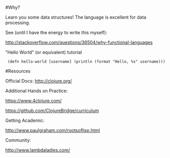 #Why?

Learn you some data structures! The language is excellent for data processing.

See (until I have the energy to write this myself):

<http://stackoverflow.com/questions/36504/why-functional-languages>


"Hello World" (or equivalent) tutorial

` (defn hello-world [username]
  (println (format "Hello, %s" username)))`

#Resources

Official Docs: <http://clojure.org/>

Additional Hands on Practice:

<https://www.4clojure.com/>

<https://github.com/ClojureBridge/curriculum>

Getting Academic:

<http://www.paulgraham.com/rootsoflisp.html>

Community:

<http://www.lambdaladies.com/>

